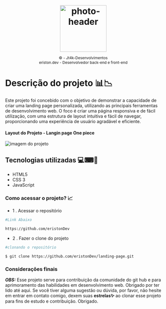 <h1 align="center" width="100">
    <img src="https://ik.imagekit.io/jt4kdesenvolvimentos/perfil.svg?updatedAt=1742840251579" alt="photo-header" width="150">
    <p style="font-size: 12px;font-weight: lighter;">© - Jt4k-Desenvolvimentos<br>
    eriston.dev - Desenvolvedor back-end e front-end</p>
</h1>

# Descrição do projeto 📊📉

Este projeto foi concebido com o objetivo de demonstrar a capacidade de criar uma landing page personalizada, utilizando as principais ferramentas de desenvolvimento web. O foco é criar uma página responsiva e de fácil utilização, com uma estrutura de layout intuitiva e fácil de navegar, proporcionando uma experiência de usuário agradável e eficiente.

#### Layout do Projeto - Langin page One piece


<img src="https://ik.imagekit.io/jt4kdesenvolvimentos/projeto.jpg?updatedAt=1742840384224" alt="imagem do projeto">

## Tecnologias utilizadas 💻⌨📳

- HTML5 
- CSS 3
- JavaScript

### Como acessar o projeto? 📈
- 1 . Acessar o repositório 

```bash
#Link Abaixo

https://github.com/eristonDev
```

- 2 . Fazer o clone do projeto 

```bash
#clonando o repositório

$ git clone https://github.com/eristonDev/landing-page.git

```

### Considerações finais 
***OBS:*** Esse projeto serve para contribuição da comunidade do 
git hub e para aprimoramento das habilidades em desenvolvimento web. Obrigado por ter lido até aqui. Se você tiver alguma sugestão ou dúvida, por favor, não hesite em entrar em contato comigo, dexem suas **estrelas✨** ao clonar esse projeto para fins de estudo e contribuição. Obrigado.








